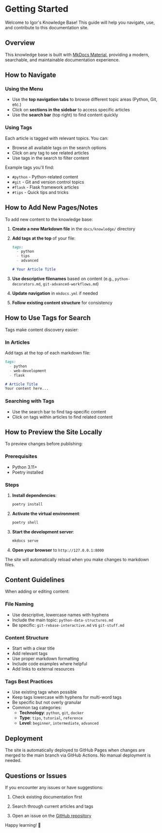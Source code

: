 # Getting Started

Welcome to Igor's Knowledge Base! This guide will help you navigate, use, and contribute to this documentation site.

## Overview

This knowledge base is built with [MkDocs Material](https://squidfunk.github.io/mkdocs-material/), providing a modern, searchable, and maintainable documentation experience.

## How to Navigate

### Using the Menu

- Use the **top navigation tabs** to browse different topic areas (Python, Git, etc.)
- Click on **sections in the sidebar** to access specific articles
- Use the **search bar** (top right) to find content quickly

### Using Tags

Each article is tagged with relevant topics. You can:

- Browse all available tags on the search options
- Click on any tag to see related articles
- Use tags in the search to filter content

Example tags you'll find:

- `#python` - Python-related content
- `#git` - Git and version control topics
- `#flask` - Flask framework articles
- `#tips` - Quick tips and tricks

## How to Add New Pages/Notes

To add new content to the knowledge base:

1. **Create a new Markdown file** in the `docs/knowledge/` directory

1. **Add tags at the top** of your file:

   ```markdown
   tags:
     - python
     - tips
     - advanced

   # Your Article Title
   ```

1. **Use descriptive filenames** based on content (e.g., `python-decorators.md`, `git-advanced-workflows.md`)

1. **Update navigation** in `mkdocs.yml` if needed

1. **Follow existing content structure** for consistency

## How to Use Tags for Search

Tags make content discovery easier:

### In Articles

Add tags at the top of each markdown file:

```markdown
tags:
  - python
  - web-development
  - flask

# Article Title
Your content here...
```

### Searching with Tags

- Use the search bar to find tag-specific content
- Click on tags within articles to find related content

## How to Preview the Site Locally

To preview changes before publishing:

### Prerequisites

- Python 3.11+
- Poetry installed

### Steps

1. **Install dependencies**:

   ```bash
   poetry install
   ```

1. **Activate the virtual environment**:

   ```bash
   poetry shell
   ```

1. **Start the development server**:

   ```bash
   mkdocs serve
   ```

1. **Open your browser** to `http://127.0.0.1:8000`

The site will automatically reload when you make changes to markdown files.

## Content Guidelines

When adding or editing content:

### File Naming

- Use descriptive, lowercase names with hyphens
- Include the main topic: `python-data-structures.md`
- Be specific: `git-rebase-interactive.md` vs `git-stuff.md`

### Content Structure

- Start with a clear title
- Add relevant tags
- Use proper markdown formatting
- Include code examples where helpful
- Add links to external resources

### Tags Best Practices

- Use existing tags when possible
- Keep tags lowercase with hyphens for multi-word tags
- Be specific but not overly granular
- Common tag categories:
   - **Technology**: `python`, `git`, `docker`
   - **Type**: `tips`, `tutorial`, `reference`
   - **Level**: `beginner`, `intermediate`, `advanced`

## Deployment

The site is automatically deployed to GitHub Pages when changes are merged to the main branch via GitHub Actions. No manual deployment is needed.

## Questions or Issues

If you encounter any issues or have suggestions:

1. Check existing documentation first

1. Search through current articles and tags

1. Open an issue on the [GitHub repository](https://github.com/igormcsouza/knowledge-base)

Happy learning! 🚀

